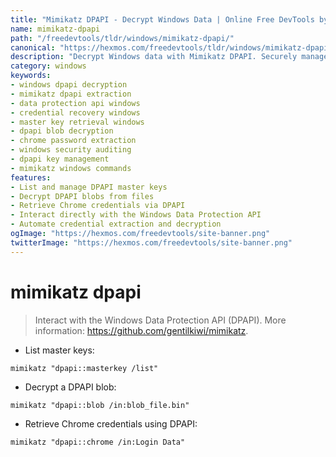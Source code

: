 ```yaml
---
title: "Mimikatz DPAPI - Decrypt Windows Data | Online Free DevTools by Hexmos"
name: mimikatz-dpapi
path: "/freedevtools/tldr/windows/mimikatz-dpapi/"
canonical: "https://hexmos.com/freedevtools/tldr/windows/mimikatz-dpapi/"
description: "Decrypt Windows data with Mimikatz DPAPI. Securely manage and extract sensitive information using DPAPI. Free online tool, no registration required."
category: windows
keywords:
- windows dpapi decryption
- mimikatz dpapi extraction
- data protection api windows
- credential recovery windows
- master key retrieval windows
- dpapi blob decryption
- chrome password extraction
- windows security auditing
- dpapi key management
- mimikatz windows commands
features:
- List and manage DPAPI master keys
- Decrypt DPAPI blobs from files
- Retrieve Chrome credentials via DPAPI
- Interact directly with the Windows Data Protection API
- Automate credential extraction and decryption
ogImage: "https://hexmos.com/freedevtools/site-banner.png"
twitterImage: "https://hexmos.com/freedevtools/site-banner.png"
---
```


# mimikatz dpapi

> Interact with the Windows Data Protection API (DPAPI).
> More information: <https://github.com/gentilkiwi/mimikatz>.

- List master keys:

`mimikatz "dpapi::masterkey /list"`

- Decrypt a DPAPI blob:

`mimikatz "dpapi::blob /in:blob_file.bin"`

- Retrieve Chrome credentials using DPAPI:

`mimikatz "dpapi::chrome /in:Login Data"`
